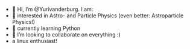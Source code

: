 - 👋 Hi, I’m @Yurivanderburg. I am:
- 👀 interested in Astro- and Particle Physics (even better: Astroparticle Physics!)
- 🌱 currently learning Python
- 💞️ I’m looking to collaborate on everything :)
- a linux enthusiast!

<!---
Yurivanderburg/Yurivanderburg is a ✨ special ✨ repository because its `README.md` (this file) appears on your GitHub profile.
You can click the Preview link to take a look at your changes.
--->
